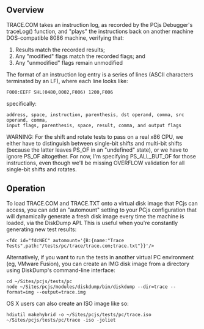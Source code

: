 Overview
---
TRACE.COM takes an instruction log, as recorded by the PCjs Debugger's traceLog() function, and
"plays" the instructions back on another machine DOS-compatible 8086 machine, verifying that:

 1. Results match the recorded results;
 2. Any "modified" flags match the recorded flags; and
 3. Any "unmodified" flags remain unmodified

The format of an instruction log entry is a series of lines (ASCII characters terminated by an LF),
where each line looks like:

	F000:EEFF SHL(0480,0002,F006) 1200,F006

specifically:

	address, space, instruction, parenthesis, dst operand, comma, src operand, comma,
	input flags, parenthesis, space, result, comma, and output flags

WARNING: For the shift and rotate tests to pass on a real x86 CPU, we either have to distinguish
between single-bit shifts and multi-bit shifts (because the latter leaves PS_OF in an "undefined"
state), or we have to ignore PS_OF altogether.  For now, I'm specifying PS_ALL_BUT_OF for those
instructions, even though we'll be missing OVERFLOW validation for all single-bit shifts and rotates.

Operation
---
To load TRACE.COM and TRACE.TXT onto a virtual disk image that PCjs can access, you can add an
"automount" setting to your PCjs <fdc> configuration that will dynamically generate a fresh disk image
every time the machine is loaded, via the DiskDump API.  This is useful when you're constantly
generating new test results:

	<fdc id="fdcNEC" automount='{B:{name:"Trace Tests",path:"/tests/pc/trace/trace.com;trace.txt"}}'/>

Alternatively, if you want to run the tests in another virtual PC environment (eg, VMware Fusion),
you can create an IMG disk image from a directory using DiskDump's command-line interface:

	cd ~/Sites/pcjs/tests/pc
	node ~/Sites/pcjs/modules/diskdump/bin/diskdump --dir=trace --format=img --output=trace.img
 
OS X users can also create an ISO image like so:

	hdiutil makehybrid -o ~/Sites/pcjs/tests/pc/trace.iso ~/Sites/pcjs/tests/pc/trace -iso -joliet
